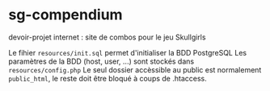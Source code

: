# sg-compendium

devoir-projet internet : site de combos pour le jeu Skullgirls

Le fihier `resources/init.sql` permet d'initialiser la BDD PostgreSQL
Les paramètres de la BDD (host, user, ...) sont stockés dans `resources/config.php`
Le seul dossier accèssible au public est normalement `public_html`, le reste doit être bloqué à coups de .htaccess.
